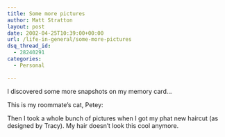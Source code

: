 ```yaml
---
title: Some more pictures
author: Matt Stratton
layout: post
date: 2002-04-25T10:39:00+00:00
url: /life-in-general/some-more-pictures
dsq_thread_id:
  - 28240291
categories:
  - Personal

---
```

I discovered some more snapshots on my memory card&#8230;

This is my roommate&#8217;s cat, Petey:

Then I took a whole bunch of pictures when I got my phat new haircut (as designed by Tracy). My hair doesn&#8217;t look this cool anymore.